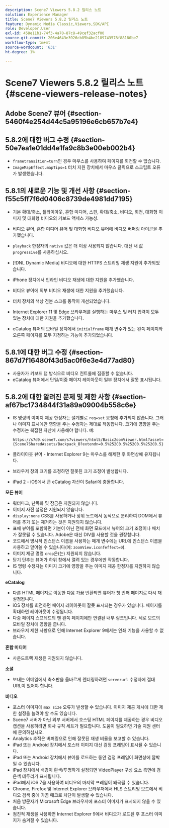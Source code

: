 ```yaml
---
description: Scene7 Viewers 5.8.2 릴리스 노트
solution: Experience Manager
title: Scene7 Viewers 5.8.2 릴리스 노트
feature: Dynamic Media Classic,Viewers,SDK/API
role: Developer,User
exl-id: 458e11b1-74f3-4a70-87c8-49cef32acf00
source-git-commit: 206e4643e3926cb85b4be2189743578f88180be7
workflow-type: tm+mt
source-wordcount: '631'
ht-degree: 1%

---
```


# Scene7 Viewers 5.8.2 릴리스 노트{#scene-viewers-release-notes}

## Adobe Scene7 뷰어 {#section-5460f4e254d44c5a95196e6cb657b7e4}

## 5.8.2에 대한 버그 수정 {#section-50e7ea1e01dd4e1fa9c8b3e00eb002b4}

* `frametransition=turn`인 경우 마우스를 사용하여 페이지를 회전할 수 없습니다.
* `ImageMapEffect.mapTips=1` 터치 지원 장치에서 마우스 클릭으로 스크립트 오류가 발생했습니다.

## 5.8.1의 새로운 기능 및 개선 사항 {#section-f55c5ff7f6d0406c8739de4981dd7195}

* 기본 확대/축소, 플라이아웃, 혼합 미디어, 스핀, 확대/축소, 비디오, 회전, 대화형 이미지 및 대화형 비디오의 키보드 액세스 가능성.
* 비디오 뷰어, 혼합 미디어 뷰어 및 대화형 비디오 뷰어에 비디오 버퍼링 아이콘을 추가했습니다.
* `playback` 한정자의 `native` 값은 더 이상 사용되지 않습니다. 대신 새 값 `progressive`를 사용하십시오.

* [!DNL Dynamic Media] 비디오에 대한 HTTPS 스트리밍 재생 지원이 추가되었습니다.
* iPhone 장치에서 인라인 비디오 재생에 대한 지원을 추가했습니다.
* 비디오 뷰어에 외부 비디오 재생에 대한 지원을 추가했습니다.
* 터치 장치의 색상 견본 스크롤 동작이 개선되었습니다.
* Internet Explorer 11 및 Edge 브라우저를 실행하는 마우스 및 터치 입력이 모두 있는 장치에 대한 지원을 추가했습니다.
* eCatalog 뷰어의 모바일 장치에서 `initialframe` 매개 변수가 있는 왼쪽 페이지와 오른쪽 페이지를 모두 지정하는 기능이 추가되었습니다.

## 5.8.1에 대한 버그 수정 {#section-867d7f16480f43d5ac0f6e3e4d77ad80}

* 사용자가 키보드 탭 방식으로 비디오 컨트롤에 집중할 수 없습니다.
* eCatalog 뷰어에서 단일/이중 페이지 레이아웃이 일부 장치에서 잘못 표시됩니다.

## 5.8.2에 대한 알려진 문제 및 제한 사항 {#section-af67bc1734844f31a89a09004b558c6e}

* IS 명령의 이미지 제공 한정자는 설계별로 `req=set` 요청에 추가되지 않습니다. 그러나 이미지 표시에만 영향을 주는 수정자는 제대로 작동합니다. 크기에 영향을 주는 수정자는 복잡한 자산에 사용해야 합니다. 예:

   `https://s7d9.scene7.com/s7viewers/html5/BasicZoomViewer.html?asset= {Scene7SharedAssets/Backpack_B?extendn=0.5%252C0.5%252C0.5%252C0.5}`

* 플라이아웃 뷰어 - Internet Explorer 9는 마우스를 해제한 후 화면상에 유지됩니다.
* 브라우저 창의 크기를 조정하면 잘못된 크기 조정이 발생합니다.
* iPad 2 - iOS에서 큰 eCatalog 자산이 Safari에 충돌합니다.

**모든 뷰어**

* 워터마크, 난독화 및 잠금은 지원되지 않습니다.
* 이미지 사전 설정은 지원되지 않습니다.
* `display:none` CSS를 사용하거나 상위 노드에서 동적으로 분리하여 DOM에서 뷰어를 추가 또는 제거하는 것은 지원되지 않습니다.
* 표에 뷰어를 포함하면 기본이 아닌 전체 화면 모드에서 뷰어의 크기 조정이나 배치가 잘못될 수 있습니다. Adobe은 대신 DIV를 사용할 것을 권장합니다.
* 코드에서 명시적 인스턴스 이름을 사용하는 매개 변수에는 URL에 인스턴스 이름을 사용하고 덮어쓸 수 있습니다(예: `zoomView.iconfeffect=0`).
* 이미지 제공 명령 `crop`은(는) 지원되지 않습니다.
* 닫기 단추는 뷰어가 하위 창에서 열려 있는 경우에만 작동합니다.
* IS 명령 수정자는 이미지 크기에 영향을 주는 이미지 제공 한정자를 지원하지 않습니다.

**eCatalog**

* 다른 HTML 페이지로 이동한 다음 가끔 반환되면 뷰어가 첫 번째 페이지로 다시 재설정됩니다.
* iOS 장치를 회전하면 페이지 레이아웃이 잘못 표시되는 경우가 있습니다. 페이지를 확대하면 레이아웃이 수정됩니다.
* 다중 페이지 스프레드의 맨 왼쪽 페이지에만 연결된 내부 링크입니다. 세로 모드의 모바일 장치에 영향을 줍니다.
* 브라우저 제한 사항으로 인해 Internet Explorer 9에서는 인쇄 기능을 사용할 수 없습니다.

**혼합 미디어**

* 사운드트랙 재생은 지원되지 않습니다.

**소셜**

* 보내는 이메일에서 축소판을 올바르게 렌더링하려면 `serverurl` 수정자에 절대 URL이 있어야 합니다.

**비디오**

* 포스터 이미지에 `max size` 오류가 발생할 수 있습니다. 이미지 제공 게시에 대한 제한 설정을 늘려야 할 수도 있습니다.
* Scene7 서버가 아닌 외부 서버에서 호스팅 HTML 페이지를 제공하는 경우 비디오 캡션을 사용하려면 회사 규칙 세트가 필요합니다. 도움이 필요하면 기술 지원 센터에 문의하십시오.
* Analytics 추적은 버퍼링으로 인해 잘못된 재생 비율을 보고할 수 있습니다.
* iPad 또는 Android 장치에서 포스터 이미지 대신 검정 프레임이 표시될 수 있습니다.
* iPad 또는 Android 장치에서 뷰어를 로드하는 동안 검정 프레임이 화면상에 깜박일 수 있습니다.
* iPad 장치에서 배경이 흰색/투명하게 설정되면 VideoPlayer 구성 요소 측면에 검은색 테두리가 표시됩니다.
* iPad에서 iOS 7을 사용하여 비디오의 마지막 프레임이 왜곡될 수 있습니다.
* Chrome, Firefox 및 Internet Explorer 브라우저에서 HLS 스트리밍 모드에서 비디오 검색 중에 가끔 매크로 차단이 발생할 수 있습니다.
* 처음 방문자가 Microsoft Edge 브라우저에 포스터 이미지가 표시되지 않을 수 있습니다.
* 점진적 재생을 사용하면 Internet Explorer 9에서 비디오가 로드된 후 포스터 이미지가 숨겨질 수 있습니다.
